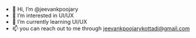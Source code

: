 - 👋 Hi, I’m @jeevankpoojary
- 👀 I’m interested in UI/UX
- 🌱 I’m currently learning UI/UX
- 📫 you can reach out to me through jeevankpoojarykottadi@gmail.com

<!---
jeevankpoojary/jeevankpoojary is a ✨ special ✨ repository because its `README.md` (this file) appears on your GitHub profile.
You can click the Preview link to take a look at your changes.
--->
